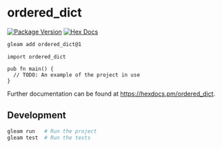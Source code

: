 # ordered_dict

[![Package Version](https://img.shields.io/hexpm/v/ordered_dict)](https://hex.pm/packages/ordered_dict)
[![Hex Docs](https://img.shields.io/badge/hex-docs-ffaff3)](https://hexdocs.pm/ordered_dict/)

```sh
gleam add ordered_dict@1
```
```gleam
import ordered_dict

pub fn main() {
  // TODO: An example of the project in use
}
```

Further documentation can be found at <https://hexdocs.pm/ordered_dict>.

## Development

```sh
gleam run   # Run the project
gleam test  # Run the tests
```
